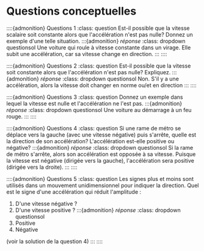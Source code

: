 # Questions conceptuelles

::::{admonition} Questions 1
:class: question
Est-il possible que la vitesse scalaire soit constante alors que l'accélération n'est pas nulle? Donnez un exemple d'une telle situation.
:::{admonition} *réponse*
:class: dropdown questionsol
Une voiture qui roule à vitesse constante dans un virage. Elle subit une accélération, car sa vitesse change en direction.
:::
::::

::::{admonition} Questions 2
:class: question
Est-il possible que la vitesse soit constante alors que l'accélération n'est pas nulle? Expliquez.
:::{admonition} *réponse*
:class: dropdown questionsol
Non. S'il y a une accélération, alors la vitesse doit changer en norme ou/et en direction
:::
::::

::::{admonition} Questions 3
:class: question
Donnez un exemple dans lequel la vitesse est nulle et l'accélération ne l'est pas.
:::{admonition} *réponse*
:class: dropdown questionsol
Une voiture au démarrage à un feu rouge.
:::
::::

::::{admonition} Questions 4
:class: question
Si une rame de métro se déplace vers la gauche (avec une vitesse négative) puis s'arrête, quelle est la direction de son accélération? L'accélération est-elle positive ou négative?
:::{admonition} *réponse*
:class: dropdown questionsol
Si la rame de métro s'arrête, alors son accélération est opposée à sa vitesse. Puisque la vitesse est négative (dirigée vers la gauche), l'accélération sera positive (dirigée vers la droite).
:::
::::

::::{admonition} Questions 5
:class: question
Les signes plus et moins sont utilisés dans un mouvement unidimensionnel pour indiquer la direction. Quel est le signe d'une accélération qui réduit l'amplitude :
1. D'une vitesse négative ?
2. D'une vitesse positive ?
:::{admonition} *réponse*
:class: dropdown questionsol
1. Positive
2. Négative
   
(voir la solution de la question 4)
:::
::::